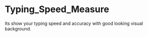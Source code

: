 # Typing_Speed_Measure
Its show your typing speed and accuracy with good looking visual background. 

